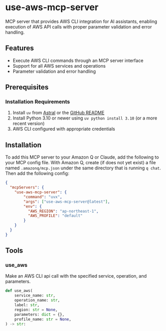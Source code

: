 # use-aws-mcp-server

MCP server that provides AWS CLI integration for AI assistants, enabling execution of AWS API calls with proper parameter validation and error handling.

## Features

- Execute AWS CLI commands through an MCP server interface
- Support for all AWS services and operations
- Parameter validation and error handling

## Prerequisites

### Installation Requirements

1. Install `uv` from [Astral](https://docs.astral.sh/uv/getting-started/installation/) or the [GitHub README](https://github.com/astral-sh/uv#installation)
2. Install Python 3.10 or newer using `uv python install 3.10` (or a more recent version)
3. AWS CLI configured with appropriate credentials

## Installation

To add this MCP server to your Amazon Q or Claude, add the following to your MCP config file. With Amazon Q, create (if does not yet exist) a file named `.amazonq/mcp.json` under the same directory that is running `q chat`. Then add the following config:

```json
{
  "mcpServers": {
    "use-aws-mcp-server": {
        "command": "uvx",
        "args": ["use-aws-mcp-server@latest"],
        "env": {
          "AWS_REGION": "ap-northeast-1",
          "AWS_PROFILE": "default"
        }
    }
  }
}
```

## Tools

### use_aws

Make an AWS CLI api call with the specified service, operation, and parameters.

```python
def use_aws(
    service_name: str,
    operation_name: str,
    label: str,
    region: str = None,
    parameters: dict = {},
    profile_name: str = None,
) -> str:
```

